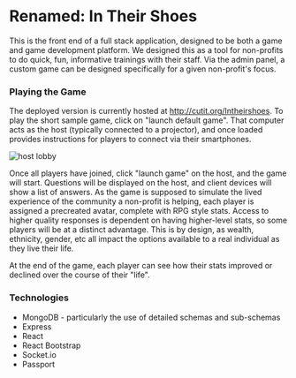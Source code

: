 # Renamed: In Their Shoes
This is the front end of a full stack application, designed to be both a game and game development platform. We designed this as a tool for non-profits to do quick, fun, informative trainings with their staff. Via the admin panel, a custom game can be designed specifically for a given non-profit's focus.

### Playing the Game
The deployed version is currently hosted at http://cutit.org/Intheirshoes. To play the short sample game, click on "launch default game". That computer acts as the host (typically connected to a projector), and once loaded provides instructions for players to connect via their smartphones.

![host lobby](https://i.ibb.co/zh12YnQ/lobby.png)

Once all players have joined, click "launch game" on the host, and the game will start. Questions will be displayed on the host, and client devices will show a list of answers. As the game is supposed to simulate the lived experience of the community a non-profit is helping, each player is assigned a precreated avatar, complete with RPG style stats. Access to higher quality responses is dependent on having higher-level stats, so some players will be at a distinct advantage. This is by design, as wealth, ethnicity, gender, etc all impact the options available to a real individual as they live their life. 

At the end of the game, each player can see how their stats improved or declined over the course of their "life".

### Technologies
* MongoDB - particularly the use of detailed schemas and sub-schemas
* Express
* React
* React Bootstrap
* Socket.io
* Passport
